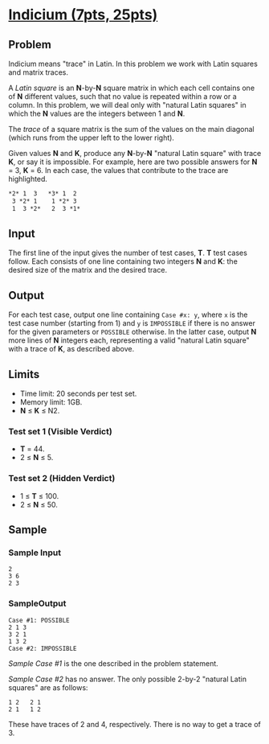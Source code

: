 # [Indicium (7pts, 25pts)](https://codingcompetitions.withgoogle.com/codejam/round/000000000019fd27/0000000000209aa0)

## Problem

Indicium means "trace" in Latin. In this problem we work with Latin squares and matrix traces.

A *Latin square* is an **N**-by-**N** square matrix in which each cell contains one of **N** different values, such that no value is repeated within a row or a column. In this problem, we will deal only with "natural Latin squares" in which the **N** values are the integers between 1 and **N**.

The *trace* of a square matrix is the sum of the values on the main diagonal (which runs from the upper left to the lower right).

Given values **N** and **K**, produce any **N**-by-**N** "natural Latin square" with trace **K**, or say it is impossible. For example, here are two possible answers for **N** = 3, **K** = 6. In each case, the values that contribute to the trace are highlighted.

```md
*2* 1  3   *3* 1  2
 3 *2* 1    1 *2* 3
 1  3 *2*   2  3 *1*
```

## Input

The first line of the input gives the number of test cases, **T**. **T** test cases follow. Each consists of one line containing two integers **N** and **K**: the desired size of the matrix and the desired trace.

## Output

For each test case, output one line containing `Case #x: y`, where `x` is the test case number (starting from 1) and `y` is `IMPOSSIBLE` if there is no answer for the given parameters or `POSSIBLE` otherwise. In the latter case, output **N** more lines of **N** integers each, representing a valid "natural Latin square" with a trace of **K**, as described above.

## Limits

* Time limit: 20 seconds per test set.
* Memory limit: 1GB.
* **N** ≤ **K** ≤ N2.

### Test set 1 (Visible Verdict)

* **T** = 44.
* 2 ≤ **N** ≤ 5.

### Test set 2 (Hidden Verdict)

* 1 ≤ **T** ≤ 100.
* 2 ≤ **N** ≤ 50.

## Sample

### Sample Input

```text
2
3 6
2 3
```

### SampleOutput

```text
Case #1: POSSIBLE
2 1 3
3 2 1
1 3 2
Case #2: IMPOSSIBLE
```
  
*Sample Case #1* is the one described in the problem statement.

*Sample Case #2* has no answer. The only possible 2-by-2 "natural Latin squares" are as follows:

```text
1 2   2 1
2 1   1 2
```

These have traces of 2 and 4, respectively. There is no way to get a trace of 3.
